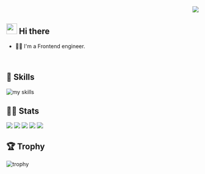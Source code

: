 <!-- 1. GitHub usernameを変更 -->
<div align="right">
  <img src="https://komarev.com/ghpvc/?username=RenMinakawa" />
</div>


<!-- 2. プロフィールや連絡先を変更 -->
## <img src="https://media.giphy.com/media/hvRJCLFzcasrR4ia7z/giphy.gif" width="28"> Hi there

- 🧑‍💻 I'm a Frontend engineer.
<br>


<!-- 3. 好きな技術スタックに変更 -->
<!-- ライトモート：theme=light, ダークモート：theme=dark -->
<!-- アイコンの選択肢一覧：https://arc.net/l/quote/zizyykfh -->
## 🌱 Skills
<img alt="my skills" src="https://skillicons.dev/icons?theme=dark&perline=7&i=html,css,js,ts,react,next,figma,docker," />
<br>

<!-- 4. GitHub usernameを変更, 2箇所 -->
<!-- ライトモート：theme=light, ダークモート：theme=vue-dark  -->
## 🏃‍♀️ Stats
![](http://github-profile-summary-cards.vercel.app/api/cards/profile-details?username=RenMinakawa&theme=gruvbox)
![](http://github-profile-summary-cards.vercel.app/api/cards/repos-per-language?username=RenMinakawa&theme=gruvbox)
![](http://github-profile-summary-cards.vercel.app/api/cards/most-commit-language?username=RenMinakawa&theme=gruvbox)
![](http://github-profile-summary-cards.vercel.app/api/cards/stats?username=RenMinakawa&theme=gruvbox)
![](http://github-profile-summary-cards.vercel.app/api/cards/productive-time?username=RenMinakawa&theme=gruvbox&utcOffset=9)

## 🏆 Trophy
![trophy](https://github-profile-trophy.vercel.app/?username=Keichan15&theme=gruvbox)






<!--
This repository is a ✨ _special_ ✨ repository because its `README.md` (this file) appears on your GitHub profile.

Here are some ideas to get you started:

- 🔭 I’m currently working on ...
- 🌱 I’m currently learning ...
- 👯 I’m looking to collaborate on ...
- 🤔 I’m looking for help with ...
- 💬 Ask me about ...
- 📫 How to reach me: ...
- 😄 Pronouns: ...
- ⚡ Fun fact: ...
-->

